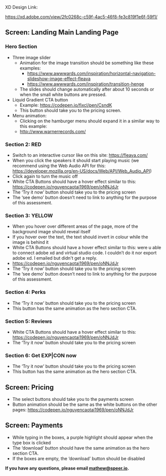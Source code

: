 XD Design Link:

https://xd.adobe.com/view/2fc0268c-c59f-4ac5-46f8-fe3c819f1e6f-59f1/



## **Screen: Landing Main Landing Page**

### Hero Section

- Three image slider
  - Animation for the image transition should be something like these examples:
    -  https://www.awwwards.com/inspiration/horizontal-navigation-slideshow-image-effect-fleava
    - https://www.awwwards.com/inspiration/transition-henge
  - The slides should change automatically after about 10 seconds or when the small white buttons are pressed.
- Liquid Gradient CTA button
  - Example: https://codepen.io/fixcl/pen/CsndK
  - This button should take you to the pricing screen.
- Menu animation:
  - Clicking on the hamburger menu should expand it in a similar way to this example:
  - http://www.warnerrecords.com/

### Section 2: RED

- Switch to an interactive cursor like on this site: https://fleava.com/
- When you click the speakers it should start playing music (we recommend using the Web Audio API for this: https://developer.mozilla.org/en-US/docs/Web/API/Web_Audio_API)
- Click again to turn the music off
- White CTA Buttons should have a hover effect similar to this: https://codepen.io/nguyencaotai1969/pen/oNNJdJr
- The ‘Try it now’ button should take you to the pricing screen
- The ‘see demo’ button doesn’t need to link to anything for the purpose of this assessment.



### Section 3: YELLOW

- When you hover over different areas of the page, more of the background image should reveal itself
- If you hover over the text, the text should invert in colour while the image is behind it
- White CTA Buttons should have a hover effect similar to this: were u able to connect adobe xd and virtual studio code. I couldn’t do it nor export adobe xd. I emailed but didn't get a reply.
- https://codepen.io/nguyencaotai1969/pen/oNNJdJr
- The ‘Try it now’ button should take you to the pricing screen
- The ‘see demo’ button doesn’t need to link to anything for the purpose of this assessment.



### Section 4: Perks

- The ‘Try it now’ button should take you to the pricing screen
- This button has the same animation as the hero section CTA.



### Section 5: Reviews

- White CTA Buttons should have a hover effect similar to this: https://codepen.io/nguyencaotai1969/pen/oNNJdJr
- The ‘Try it now’ button should take you to the pricing screen





### Section 6: Get EXP|CON now

- The ‘Try it now’ button should take you to the pricing screen
- This button has the same animation as the hero section CTA.





## **Screen: Pricing**

- The select buttons should take you to the payments screen
- Button animation should be the same as the white buttons on the other pages: https://codepen.io/nguyencaotai1969/pen/oNNJdJr



## **Screen: Payments**

- While typing in the boxes, a purple highlight should appear when the type box is clicked
- The ‘download’ button should have the same animation as the hero section CTA.
- If the boxes are empty, the ‘download’ button should be disabled





**If you have any questions, please email mathew@speer.io.**
